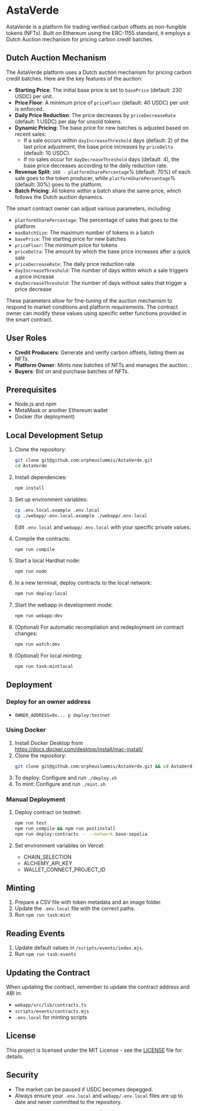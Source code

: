 # AstaVerde

AstaVerde is a platform for trading verified carbon offsets as non-fungible tokens (NFTs). Built on Ethereum using the ERC-1155 standard, it employs a Dutch Auction mechanism for pricing carbon credit batches.

## Dutch Auction Mechanism

The AstaVerde platform uses a Dutch auction mechanism for pricing carbon credit batches. Here are the key features of the auction:

-   **Starting Price**: The initial base price is set to `basePrice` (default: 230 USDC) per unit.
-   **Price Floor**: A minimum price of `priceFloor` (default: 40 USDC) per unit is enforced.
-   **Daily Price Reduction**: The price decreases by `priceDecreaseRate` (default: 1 USDC) per day for unsold tokens.
-   **Dynamic Pricing**: The base price for new batches is adjusted based on recent sales:
    -   If a sale occurs within `dayIncreaseThreshold` days (default: 2) of the last price adjustment, the base price increases by `priceDelta` (default: 10 USDC).
    -   If no sales occur for `dayDecreaseThreshold` days (default: 4), the base price decreases according to the daily reduction rate.
-   **Revenue Split**: `100 - platformSharePercentage`% (default: 70%) of each sale goes to the token producer, while `platformSharePercentage`% (default: 30%) goes to the platform.
-   **Batch Pricing**: All tokens within a batch share the same price, which follows the Dutch auction dynamics.

The smart contract owner can adjust various parameters, including:

-   `platformSharePercentage`: The percentage of sales that goes to the platform
-   `maxBatchSize`: The maximum number of tokens in a batch
-   `basePrice`: The starting price for new batches
-   `priceFloor`: The minimum price for tokens
-   `priceDelta`: The amount by which the base price increases after a quick sale
-   `priceDecreaseRate`: The daily price reduction rate
-   `dayIncreaseThreshold`: The number of days within which a sale triggers a price increase
-   `dayDecreaseThreshold`: The number of days without sales that trigger a price decrease

These parameters allow for fine-tuning of the auction mechanism to respond to market conditions and platform requirements. The contract owner can modify these values using specific setter functions provided in the smart contract.

## User Roles

-   **Credit Producers**: Generate and verify carbon offsets, listing them as NFTs.
-   **Platform Owner**: Mints new batches of NFTs and manages the auction.
-   **Buyers**: Bid on and purchase batches of NFTs.

## Prerequisites

-   Node.js and npm
-   MetaMask or another Ethereum wallet
-   Docker (for deployment)

## Local Development Setup

1. Clone the repository:

    ```bash
    git clone git@github.com:orpheuslummis/AstaVerde.git
    cd AstaVerde
    ```

2. Install dependencies:

    ```bash
    npm install
    ```

3. Set up environment variables:

    ```bash
    cp .env.local.example .env.local
    cp ./webapp/.env.local.example ./webapp/.env.local
    ```

    Edit `.env.local` and `webapp/.env.local` with your specific private values.

4. Compile the contracts:

    ```bash
    npm run compile
    ```

5. Start a local Hardhat node:

    ```bash
    npm run node
    ```

6. In a new terminal, deploy contracts to the local network:

    ```bash
    npm run deploy:local
    ```

7. Start the webapp in development mode:

    ```bash
    npm run webapp:dev
    ```

8. (Optional) For automatic recompilation and redeployment on contract changes:

    ```bash
    npm run watch:dev
    ```

9. (Optional) For local minting:
    ```bash
    npm run task:mintlocal
    ```

## Deployment

### Deploy for an owner address

-   `OWNER_ADDRESS=0x... p deploy:testnet`

### Using Docker

1. Install Docker Desktop from https://docs.docker.com/desktop/install/mac-install/
2. Clone the repository:
    ```bash
    git clone git@github.com:orpheuslummis/AstaVerde.git && cd AstaVerde
    ```
3. To deploy: Configure and run `./deploy.sh`
4. To mint: Configure and run `./mint.sh`

### Manual Deployment

1. Deploy contract on testnet:

    ```bash
    npm run test
    npm run compile && npm run postinstall
    npm run deploy:contracts -- --network base-sepolia
    ```

2. Set environment variables on Vercel:
    - CHAIN_SELECTION
    - ALCHEMY_API_KEY
    - WALLET_CONNECT_PROJECT_ID

## Minting

1. Prepare a CSV file with token metadata and an image folder.
2. Update the `.env.local` file with the correct paths.
3. Run `npm run task:mint`

## Reading Events

1. Update default values in `/scripts/events/index.mjs`.
2. Run `npm run task:events`

## Updating the Contract

When updating the contract, remember to update the contract address and ABI in:

-   `webapp/src/lib/contracts.ts`
-   `scripts/events/contracts.mjs`
-   `.env.local` for minting scripts

## License

This project is licensed under the MIT License - see the [LICENSE](LICENSE) file for details.

## Security

-   The market can be paused if USDC becomes depegged.
-   Always ensure your `.env.local` and `webapp/.env.local` files are up to date and never committed to the repository.
